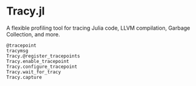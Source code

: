 # Tracy.jl

A flexible profiling tool for tracing Julia code, LLVM compilation, Garbage Collection, and more.

```@docs
@tracepoint
tracymsg
Tracy.@register_tracepoints
Tracy.enable_tracepoint
Tracy.configure_tracepoint
Tracy.wait_for_tracy
Tracy.capture
```
